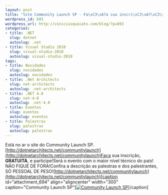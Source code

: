 ```yaml
--- 
layout: post
title: "Site Community Launch SP - Fa\xC3\xA7a sua inscri\xC3\xA7\xC3\xA3o!"
wordpress_id: 693
wordpress_url: http://viniciusquaiato.com/blog/?p=693
categories: 
- title: .NET
  slug: dotnet
  autoslug: .net
- title: Visual Studio 2010
  slug: visual-studio-2010
  autoslug: visual-studio-2010
tags: 
- title: Novidades
  slug: novidades
  autoslug: novidades
- title: .Net Architects
  slug: net-architects
  autoslug: .net-architects
- title: .NET 4.0
  slug: net-4-0
  autoslug: .net-4.0
- title: Eventos
  slug: eventos
  autoslug: eventos
- title: Palestras
  slug: palestras
  autoslug: palestras
---
```

Está no ar o site do Community Launch SP.[http://dotnetarchitects.net/communitylaunch](http://dotnetarchitects.net/communitylaunch)Faça sua inscrição, **GRATUITA**, e participe!Será o evento com o maior nível técnico do país! NÃO FIQUE DE FORA!Confira a descrição as palestras e dos palestrantes, SÓ PESSOAL DE PESO![http://dotnetarchitects.net/communitylaunch](http://dotnetarchitects.net/communitylaunch)[caption id="attachment_694" align="aligncenter" width="300" caption="Community Launch SP"][![Community Launch SP](http://viniciusquaiato.com/blog/wp-content/uploads/2010/03/communitylaunchsp-300x225.jpg "Community Launch SP")](http://dotnetarchitects.net/communitylaunch)[/caption]

